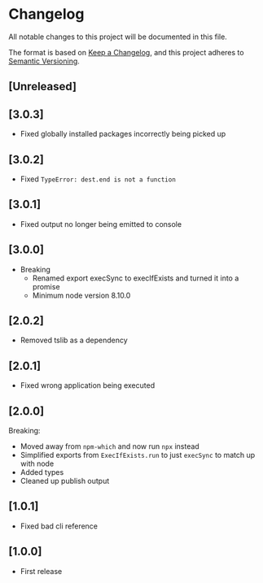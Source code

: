 # Changelog

All notable changes to this project will be documented in this file.

The format is based on [Keep a Changelog](https://keepachangelog.com/en/1.0.0/),
and this project adheres to [Semantic Versioning](https://semver.org/spec/v2.0.0.html).

## [Unreleased]

## [3.0.3]

- Fixed globally installed packages incorrectly being picked up

## [3.0.2]

- Fixed `TypeError: dest.end is not a function`

## [3.0.1]

- Fixed output no longer being emitted to console

## [3.0.0]

- Breaking
  - Renamed export execSync to execIfExists and turned it into a promise
  - Minimum node version 8.10.0

## [2.0.2]

- Removed tslib as a dependency

## [2.0.1]

- Fixed wrong application being executed

## [2.0.0]

Breaking:

- Moved away from `npm-which` and now run `npx` instead
- Simplified exports from `ExecIfExists.run` to just `execSync` to match up with node
- Added types
- Cleaned up publish output

## [1.0.1]

- Fixed bad cli reference

## [1.0.0]

- First release
